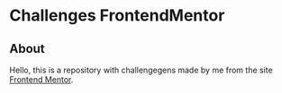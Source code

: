 # Challenges FrontendMentor

About
--------
Hello, this is a repository with challengegens made by me from the site <a href="https://www.frontendmentor.io/challenge">Frontend Mentor</a>.
